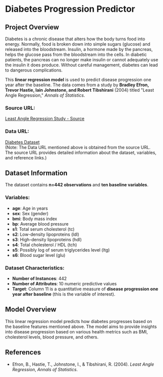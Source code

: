 # Diabetes Progression Predictor

## Project Overview

Diabetes is a chronic disease that alters how the body turns food into energy. Normally, food is broken down into simple sugars (glucose) and released into the bloodstream. Insulin, a hormone made by the pancreas, helps the glucose pass from the bloodstream into the cells. In diabetic patients, the pancreas can no longer make insulin or cannot adequately use the insulin it does produce. Without careful management, diabetes can lead to dangerous complications.

This **linear regression model** is used to predict disease progression one year after the baseline. The data comes from a study by **Bradley Efron, Trevor Hastie, Iain Johnstone, and Robert Tibshirani** (2004) titled "Least Angle Regression," *Annals of Statistics*. 

### Source URL:
[Least Angle Regression Study - Source](https://www4.stat.ncsu.edu/~boos/var.select/diabetes.html)

### Data URL:
[Diabetes Dataset](https://www4.stat.ncsu.edu/~boos/var.select/diabetes.tab.txt)  
(Note: The Data URL mentioned above is obtained from the source URL. The source URL provides detailed information about the dataset, variables, and reference links.)

## Dataset Information

The dataset contains **n=442 observations** and **ten baseline variables**.

### Variables:

- **age**: Age in years
- **sex**: Sex (gender)
- **bmi**: Body mass index
- **bp**: Average blood pressure
- **s1**: Total serum cholesterol (tc)
- **s2**: Low-density lipoproteins (ldl)
- **s3**: High-density lipoproteins (hdl)
- **s4**: Total cholesterol / HDL (tch)
- **s5**: Possibly log of serum triglycerides level (ltg)
- **s6**: Blood sugar level (glu)

### Dataset Characteristics:

- **Number of Instances**: 442
- **Number of Attributes**: 10 numeric predictive values
- **Target**: Column 11 is a quantitative measure of **disease progression one year after baseline** (this is the variable of interest).

## Model Overview

This linear regression model predicts how diabetes progresses based on the baseline features mentioned above. The model aims to provide insights into disease progression based on various health metrics such as BMI, cholesterol levels, blood pressure, and others.

## References

- Efron, B., Hastie, T., Johnstone, I., & Tibshirani, R. (2004). *Least Angle Regression*, *Annals of Statistics*.
